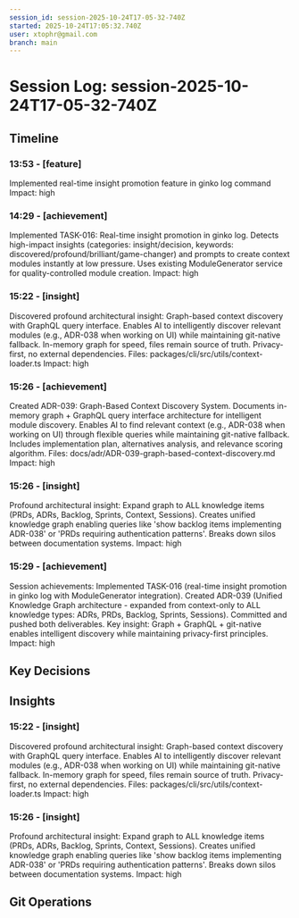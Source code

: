 ```yaml
---
session_id: session-2025-10-24T17-05-32-740Z
started: 2025-10-24T17:05:32.740Z
user: xtophr@gmail.com
branch: main
---
```


# Session Log: session-2025-10-24T17-05-32-740Z

## Timeline
<!-- Complete chronological log of all session events -->
<!-- Includes: fixes, features, achievements, and categorized entries (decisions/insights/git also appear in their sections) -->
<!-- GOOD: "Fixed auth timeout. Root cause: bcrypt rounds set to 15 (too slow). Reduced to 11." -->
<!-- BAD: "Fixed timeout" (too terse, missing root cause) -->

### 13:53 - [feature]
Implemented real-time insight promotion feature in ginko log command
Impact: high


### 14:29 - [achievement]
Implemented TASK-016: Real-time insight promotion in ginko log. Detects high-impact insights (categories: insight/decision, keywords: discovered/profound/brilliant/game-changer) and prompts to create context modules instantly at low pressure. Uses existing ModuleGenerator service for quality-controlled module creation.
Impact: high


### 15:22 - [insight]
Discovered profound architectural insight: Graph-based context discovery with GraphQL query interface. Enables AI to intelligently discover relevant modules (e.g., ADR-038 when working on UI) while maintaining git-native fallback. In-memory graph for speed, files remain source of truth. Privacy-first, no external dependencies.
Files: packages/cli/src/utils/context-loader.ts
Impact: high


### 15:26 - [achievement]
Created ADR-039: Graph-Based Context Discovery System. Documents in-memory graph + GraphQL query interface architecture for intelligent module discovery. Enables AI to find relevant context (e.g., ADR-038 when working on UI) through flexible queries while maintaining git-native fallback. Includes implementation plan, alternatives analysis, and relevance scoring algorithm.
Files: docs/adr/ADR-039-graph-based-context-discovery.md
Impact: high


### 15:26 - [insight]
Profound architectural insight: Expand graph to ALL knowledge items (PRDs, ADRs, Backlog, Sprints, Context, Sessions). Creates unified knowledge graph enabling queries like 'show backlog items implementing ADR-038' or 'PRDs requiring authentication patterns'. Breaks down silos between documentation systems.
Impact: high


### 15:29 - [achievement]
Session achievements: Implemented TASK-016 (real-time insight promotion in ginko log with ModuleGenerator integration). Created ADR-039 (Unified Knowledge Graph architecture - expanded from context-only to ALL knowledge types: ADRs, PRDs, Backlog, Sprints, Sessions). Committed and pushed both deliverables. Key insight: Graph + GraphQL + git-native enables intelligent discovery while maintaining privacy-first principles.
Impact: high


## Key Decisions
<!-- Important decisions made during session with alternatives considered -->
<!-- These entries also appear in Timeline for narrative coherence -->
<!-- GOOD: "Chose JWT over sessions. Alternatives: server sessions (harder to scale), OAuth (vendor lock-in). JWT selected for stateless mobile support." -->
<!-- BAD: "Chose JWT for auth" (missing alternatives and rationale) -->

## Insights
<!-- Patterns, gotchas, learnings discovered -->
<!-- These entries also appear in Timeline for narrative coherence -->
<!-- GOOD: "Discovered bcrypt rounds 10-11 optimal. Testing showed rounds 15 caused 800ms delays; rounds 11 achieved 200ms with acceptable entropy." -->
<!-- BAD: "Bcrypt should be 11" (missing context and discovery process) -->

### 15:22 - [insight]
Discovered profound architectural insight: Graph-based context discovery with GraphQL query interface. Enables AI to intelligently discover relevant modules (e.g., ADR-038 when working on UI) while maintaining git-native fallback. In-memory graph for speed, files remain source of truth. Privacy-first, no external dependencies.
Files: packages/cli/src/utils/context-loader.ts
Impact: high


### 15:26 - [insight]
Profound architectural insight: Expand graph to ALL knowledge items (PRDs, ADRs, Backlog, Sprints, Context, Sessions). Creates unified knowledge graph enabling queries like 'show backlog items implementing ADR-038' or 'PRDs requiring authentication patterns'. Breaks down silos between documentation systems.
Impact: high


## Git Operations
<!-- Commits, merges, branch changes -->
<!-- These entries also appear in Timeline for narrative coherence -->
<!-- Log significant commits with: ginko log "Committed feature X" --category=git -->
